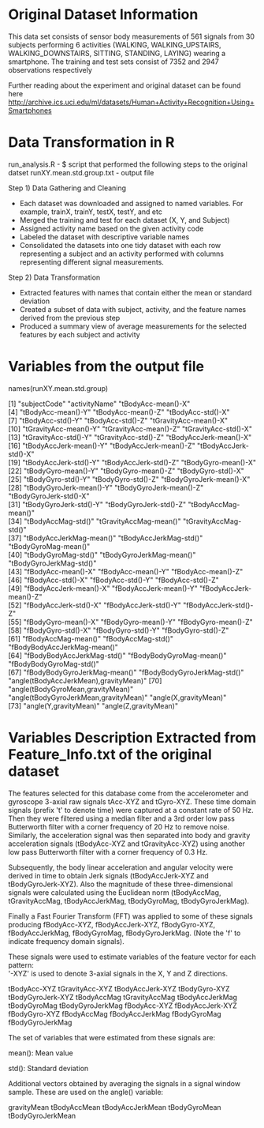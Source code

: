 Original Dataset Information
====================================================
This data set consists of sensor body measurements of 561 signals from 30 subjects performing 6 activities (WALKING, WALKING_UPSTAIRS, WALKING_DOWNSTAIRS, SITTING, STANDING, LAYING) wearing a smartphone.
The training and test sets consist of 7352 and 2947 observations respectively

Further reading about the experiment and original dataset can be found here
http://archive.ics.uci.edu/ml/datasets/Human+Activity+Recognition+Using+Smartphones

Data Transformation in R
===================================================
run_analysis.R - $ script that performed the following steps to the original datset
runXY.mean.std.group.txt - output file

Step 1) Data Gathering and Cleaning
- Each dataset was downloaded and assigned to named variables. For example, trainX, trainY, testX, testY, and etc
- Merged the training and test for each dataset (X, Y, and Subject)
- Assigned activity name based on the given activity code 
- Labeled the dataset with descriptive variable names 
- Consolidated the datasets into one tidy dataset with each row representing a subject and an activity performed with 
  columns representing different signal measurements.
  
Step 2) Data Transformation
- Extracted features with names that contain either the mean or standard deviation 
- Created a subset of data with subject, activity, and the feature names derived from the previous step
- Produced a summary view of average measurements for the selected features by each subject and activity 

Variables from the output file
===================================================
names(runXY.mean.std.group)

 [1] "subjectCode"                          "activityName"                         "tBodyAcc-mean()-X"                   
 [4] "tBodyAcc-mean()-Y"                    "tBodyAcc-mean()-Z"                    "tBodyAcc-std()-X"                    
 [7] "tBodyAcc-std()-Y"                     "tBodyAcc-std()-Z"                     "tGravityAcc-mean()-X"                
[10] "tGravityAcc-mean()-Y"                 "tGravityAcc-mean()-Z"                 "tGravityAcc-std()-X"                 
[13] "tGravityAcc-std()-Y"                  "tGravityAcc-std()-Z"                  "tBodyAccJerk-mean()-X"               
[16] "tBodyAccJerk-mean()-Y"                "tBodyAccJerk-mean()-Z"                "tBodyAccJerk-std()-X"                
[19] "tBodyAccJerk-std()-Y"                 "tBodyAccJerk-std()-Z"                 "tBodyGyro-mean()-X"                  
[22] "tBodyGyro-mean()-Y"                   "tBodyGyro-mean()-Z"                   "tBodyGyro-std()-X"                   
[25] "tBodyGyro-std()-Y"                    "tBodyGyro-std()-Z"                    "tBodyGyroJerk-mean()-X"              
[28] "tBodyGyroJerk-mean()-Y"               "tBodyGyroJerk-mean()-Z"               "tBodyGyroJerk-std()-X"               
[31] "tBodyGyroJerk-std()-Y"                "tBodyGyroJerk-std()-Z"                "tBodyAccMag-mean()"                  
[34] "tBodyAccMag-std()"                    "tGravityAccMag-mean()"                "tGravityAccMag-std()"                
[37] "tBodyAccJerkMag-mean()"               "tBodyAccJerkMag-std()"                "tBodyGyroMag-mean()"                 
[40] "tBodyGyroMag-std()"                   "tBodyGyroJerkMag-mean()"              "tBodyGyroJerkMag-std()"              
[43] "fBodyAcc-mean()-X"                    "fBodyAcc-mean()-Y"                    "fBodyAcc-mean()-Z"                   
[46] "fBodyAcc-std()-X"                     "fBodyAcc-std()-Y"                     "fBodyAcc-std()-Z"                    
[49] "fBodyAccJerk-mean()-X"                "fBodyAccJerk-mean()-Y"                "fBodyAccJerk-mean()-Z"               
[52] "fBodyAccJerk-std()-X"                 "fBodyAccJerk-std()-Y"                 "fBodyAccJerk-std()-Z"                
[55] "fBodyGyro-mean()-X"                   "fBodyGyro-mean()-Y"                   "fBodyGyro-mean()-Z"                  
[58] "fBodyGyro-std()-X"                    "fBodyGyro-std()-Y"                    "fBodyGyro-std()-Z"                   
[61] "fBodyAccMag-mean()"                   "fBodyAccMag-std()"                    "fBodyBodyAccJerkMag-mean()"          
[64] "fBodyBodyAccJerkMag-std()"            "fBodyBodyGyroMag-mean()"              "fBodyBodyGyroMag-std()"              
[67] "fBodyBodyGyroJerkMag-mean()"          "fBodyBodyGyroJerkMag-std()"           "angle(tBodyAccJerkMean),gravityMean)"
[70] "angle(tBodyGyroMean,gravityMean)"     "angle(tBodyGyroJerkMean,gravityMean)" "angle(X,gravityMean)"                
[73] "angle(Y,gravityMean)"                 "angle(Z,gravityMean)"                

Variables Description Extracted from Feature_Info.txt of the original dataset
===================================================
The features selected for this database come from the accelerometer and gyroscope 3-axial raw signals tAcc-XYZ and tGyro-XYZ. These time domain signals (prefix 't' to denote time) were captured at a constant rate of 50 Hz. Then they were filtered using a median filter and a 3rd order low pass Butterworth filter with a corner frequency of 20 Hz to remove noise. Similarly, the acceleration signal was then separated into body and gravity acceleration signals (tBodyAcc-XYZ and tGravityAcc-XYZ) using another low pass Butterworth filter with a corner frequency of 0.3 Hz. 

Subsequently, the body linear acceleration and angular velocity were derived in time to obtain Jerk signals (tBodyAccJerk-XYZ and tBodyGyroJerk-XYZ). Also the magnitude of these three-dimensional signals were calculated using the Euclidean norm (tBodyAccMag, tGravityAccMag, tBodyAccJerkMag, tBodyGyroMag, tBodyGyroJerkMag). 

Finally a Fast Fourier Transform (FFT) was applied to some of these signals producing fBodyAcc-XYZ, fBodyAccJerk-XYZ, fBodyGyro-XYZ, fBodyAccJerkMag, fBodyGyroMag, fBodyGyroJerkMag. (Note the 'f' to indicate frequency domain signals). 

These signals were used to estimate variables of the feature vector for each pattern:  
'-XYZ' is used to denote 3-axial signals in the X, Y and Z directions.

tBodyAcc-XYZ
tGravityAcc-XYZ
tBodyAccJerk-XYZ
tBodyGyro-XYZ
tBodyGyroJerk-XYZ
tBodyAccMag
tGravityAccMag
tBodyAccJerkMag
tBodyGyroMag
tBodyGyroJerkMag
fBodyAcc-XYZ
fBodyAccJerk-XYZ
fBodyGyro-XYZ
fBodyAccMag
fBodyAccJerkMag
fBodyGyroMag
fBodyGyroJerkMag

The set of variables that were estimated from these signals are: 

mean(): Mean value

std(): Standard deviation

Additional vectors obtained by averaging the signals in a signal window sample. These are used on the angle() variable:

gravityMean
tBodyAccMean
tBodyAccJerkMean
tBodyGyroMean
tBodyGyroJerkMean
